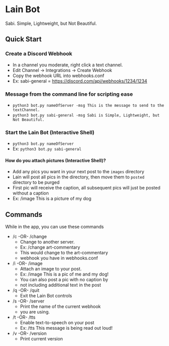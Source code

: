 # Lain Bot
Sabi. Simple, Lightweight, but Not Beautiful.

Quick Start
-----------------------------------------
### Create a Discord Webhook
* In a channel you moderate, right click a text channel.
* Edit Channel -> Integrations -> Create Webhook
* Copy the webhook URL into webhooks.conf
* Ex: sabi-general = https://discord.com/api/webhooks/1234/1234

### Message from the command line for scripting ease
* `python3 bot.py nameOfServer -msg This is the message to send to the textChannel.` 
* `python3 bot.py sabi-general -msg Sabi is Simple, Lightweight, but Not Beautiful.`

### Start the Lain Bot (Interactive Shell)
* `python3 bot.py nameOfServer`
* Ex: `python3 bot.py sabi-general`

#### How do you attach pictures (Interactive Shell)?
* Add any pics you want in your next post to the `images` directory
* Lain will post all pics in the directory, then move them to `posted` directory to be purged
* First pic will receive the caption, all subsequent pics will just be posted without a caption
* Ex: /image This is a picture of my dog

Commands
----------
While in the app, you can use these commands
* /c -OR- /change
  * Change to another server.
  * Ex: /change art-commentary
  * This would change to the art-commentary
  * webhook you have in webhooks.conf
* /i -OR- /image
  * Attach an image to your post.
  * Ex: /image This is a pic of me and my dog!
  * You can also post a pic with no caption by
  * not including additional text in the post
* /q -OR- /quit
  * Exit the Lain Bot controls
* /s -OR- /server
  * Print the name of the current webhook
  * you are using.
* /t -OR- /tts
  * Enable text-to-speech on your post
  * Ex: /tts This message is being read out loud!
* /v -OR- /version
  * Print current version

